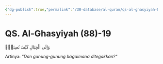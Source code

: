 ```yaml
---
{"dg-publish":true,"permalink":"/30-database/al-quran/qs-al-ghasyiyah-88-19/"}
---
```



# QS. Al-Ghasyiyah (88)-19
وَاِلَى الْجِبَالِ كَيْفَ نُصِبَتْۗ

Artinya: *"Dan gunung-gunung bagaimana ditegakkan?"*
